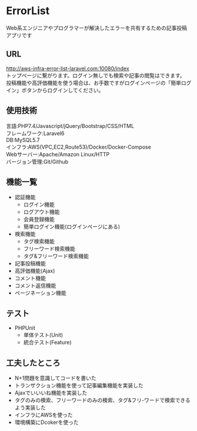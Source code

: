 # ErrorList
Web系エンジニアやプログラマーが解決したエラーを共有するための記事投稿アプリです  

## URL  
http://aws-infra-error-list-laravel.com:10080/index  
トップページに繋がります。ログイン無しでも検索や記事の閲覧はできます。
投稿機能や高評価機能を使う場合は、お手数ですがログインページの「簡単ログイン」ボタンからログインしてください。

## 使用技術
言語:PHP7.4/Javascript/jQuery/Bootstrap/CSS/HTML  
フレームワーク:Laravel6  
DB:MySQL5.7  
インフラ:AWS(VPC,EC2,Route53)/Docker/Docker-Compose  
Webサーバー:Apache/Amazon Linux/HTTP  
バージョン管理:Git/Github
  
## 機能一覧
- 認証機能  
    - ログイン機能  
    - ログアウト機能  
    - 会員登録機能 
    - 簡単ログイン機能(ログインページにある)
- 検索機能　　
    - タグ検索機能  
    - フリーワード検索機能  
    - タグ&フリーワード検索機能  
- 記事投稿機能
- 高評価機能(Ajax)  
- コメント機能  
- コメント返信機能  
- ページネーション機能  

## テスト  
- PHPUnit  
    - 単体テスト(Unit)  
    - 統合テスト(Feature)  

## 工夫したところ  
- N+1問題を意識してコードを書いた 
- トランザクション機能を使って記事編集機能を実装した   
- Ajaxでいいいね機能を実装した  
- タグのみの検索、フリーワードのみの検索、タグ&フリ-ワードで検索できるよう実装した
- インフラにAWSを使った
- 環境構築にDcokerを使った  
